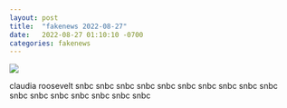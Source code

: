 ```yaml
---
layout: post
title:  "fakenews 2022-08-27"
date:   2022-08-27 01:10:10 -0700
categories: fakenews
---
```

<img src="{{site.baseurl}}/assets/img/fakenews_2022_08_27.png">
<div><p>claudia roosevelt snbc snbc snbc snbc snbc snbc snbc snbc snbc snbc snbc snbc snbc snbc snbc snbc snbc </p></div>